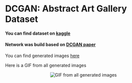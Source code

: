 # DCGAN:  Abstract Art Gallery Dataset

#### You can find dataset on [kaggle](https://www.kaggle.com/datasets/bryanb/abstract-art-gallery)
#### Network was build based on [DCGAN paper](https://arxiv.org/pdf/1511.06434v2.pdf)

You can find generated images [here](https://github.com/Strus01/GAN/tree/main/generated_imgs)

Here is a GIF from all generated images

<p align="center">
<img src="generated_imgs/generated_images.gif" alt="GIF from all generated images" title="GIF from all generated images">
</p>